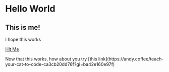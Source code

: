 <h1>Hello World</h1>

<h2>This is me!</h2>

<p>I hope this works
  
<a href="https://sassica.github.io/Experiment-cam/src/button" class="nsw-button nsw-button--primary">Hit Me</a>  
  
<p>Now that this works, how about you try [this link](https://andy.coffee/teach-your-cat-to-code-ca3cb20dd76f?gi=ba42e160e97f)

